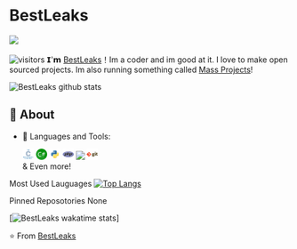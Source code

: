 # BestLeaks


<img src="https://user-images.githubusercontent.com/5679180/79618120-0daffb80-80be-11ea-819e-d2b0fa904d07.gif" width="27px"> 

![visitors](https://visitor-badge.laobi.icu/badge?page_id=BestLeaks)
𝗜'𝗺 [BestLeaks](https://github.com/BestLeaks)！Im a coder and im good at it. I love to make open sourced projects. Im also running something called [Mass Projects](https://github.com/Mass-Projects)!


![BestLeaks github stats](https://github-readme-stats.vercel.app/api?username=BestLeaks&show_icons=true&theme=radical)

## 🧐 About

- 🌱 Languages and Tools: 

    <div>
        <code><img height="20" src="https://raw.githubusercontent.com/github/explore/80688e429a7d4ef2fca1e82350fe8e3517d3494d/topics/c/c.png"></code>
        <code><img height="20" src="https://raw.githubusercontent.com/github/explore/80688e429a7d4ef2fca1e82350fe8e3517d3494d/topics/csharp/csharp.png"></code>
        <code><img height="20" src="https://raw.githubusercontent.com/github/explore/80688e429a7d4ef2fca1e82350fe8e3517d3494d/topics/python/python.png"></code>
        <code><img height="20" src="https://raw.githubusercontent.com/github/explore/80688e429a7d4ef2fca1e82350fe8e3517d3494d/topics/php/php.png"></code>
        <code><img height="20" src="https://cdn.svgporn.com/logos/visual-studio-code.svg"></code>
        <code><img height="20" src="https://raw.githubusercontent.com/github/explore/80688e429a7d4ef2fca1e82350fe8e3517d3494d/topics/git/git.png"></code>
    </div> & Even more!

Most Used Lauguages
[![Top Langs](https://github-readme-stats.vercel.app/api/top-langs/?username=BestLeaks&layout=compact)](https://github.com/BestLeaks/github-readme-stats)

Pinned Reposotories
None

[![BestLeaks wakatime stats](https://github-readme-stats.vercel.app/api/wakatime?username=BestLeaks&layout=compact)]

⭐️ From [BestLeaks](https://github.com/BestLeaks)
